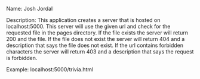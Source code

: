 Name: Josh Jordal

Description: This application creates a server that is hosted on localhost:5000. This server will use the given url and check for the requested file in the pages directory. If the file exists the server will return 200 and the file. If the file does not exist the server will return 404 and a description that says the file does not exist. If the url contains forbidden characters the server will return 403 and a description that says the request is forbidden.

Example: localhost:5000/trivia.html